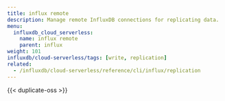 ```yaml
---
title: influx remote
description: Manage remote InfluxDB connections for replicating data.
menu:
  influxdb_cloud_serverless:
    name: influx remote
    parent: influx
weight: 101
influxdb/cloud-serverless/tags: [write, replication]
related:
  - /influxdb/cloud-serverless/reference/cli/influx/replication
---
```


{{< duplicate-oss >}}
